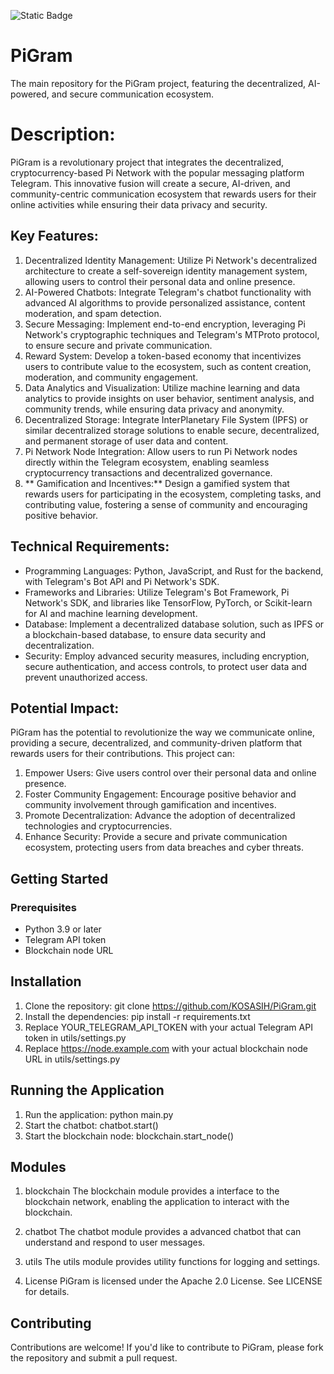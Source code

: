 ![Static Badge](https://img.shields.io/badge/%F0%9F%93%A7-PiGram-blue)

# PiGram
The main repository for the PiGram project, featuring the decentralized, AI-powered, and secure communication ecosystem.

# Description:

PiGram is a revolutionary project that integrates the decentralized, cryptocurrency-based Pi Network with the popular messaging platform Telegram. This innovative fusion will create a secure, AI-driven, and community-centric communication ecosystem that rewards users for their online activities while ensuring their data privacy and security.

## Key Features:

1. Decentralized Identity Management: Utilize Pi Network's decentralized architecture to create a self-sovereign identity management system, allowing users to control their personal data and online presence.
2. AI-Powered Chatbots: Integrate Telegram's chatbot functionality with advanced AI algorithms to provide personalized assistance, content moderation, and spam detection.
3. Secure Messaging: Implement end-to-end encryption, leveraging Pi Network's cryptographic techniques and Telegram's MTProto protocol, to ensure secure and private communication.
4. Reward System: Develop a token-based economy that incentivizes users to contribute value to the ecosystem, such as content creation, moderation, and community engagement.
5. Data Analytics and Visualization: Utilize machine learning and data analytics to provide insights on user behavior, sentiment analysis, and community trends, while ensuring data privacy and anonymity.
6. Decentralized Storage: Integrate InterPlanetary File System (IPFS) or similar decentralized storage solutions to enable secure, decentralized, and permanent storage of user data and content.
7. Pi Network Node Integration: Allow users to run Pi Network nodes directly within the Telegram ecosystem, enabling seamless cryptocurrency transactions and decentralized governance.
8. ** Gamification and Incentives:** Design a gamified system that rewards users for participating in the ecosystem, completing tasks, and contributing value, fostering a sense of community and encouraging positive behavior.

## Technical Requirements:

- Programming Languages: Python, JavaScript, and Rust for the backend, with Telegram's Bot API and Pi Network's SDK.
- Frameworks and Libraries: Utilize Telegram's Bot Framework, Pi Network's SDK, and libraries like TensorFlow, PyTorch, or Scikit-learn for AI and machine learning development.
- Database: Implement a decentralized database solution, such as IPFS or a blockchain-based database, to ensure data security and decentralization.
- Security: Employ advanced security measures, including encryption, secure authentication, and access controls, to protect user data and prevent unauthorized access.

## Potential Impact:

PiGram has the potential to revolutionize the way we communicate online, providing a secure, decentralized, and community-driven platform that rewards users for their contributions. This project can:

1. Empower Users: Give users control over their personal data and online presence.
2. Foster Community Engagement: Encourage positive behavior and community involvement through gamification and incentives.
3. Promote Decentralization: Advance the adoption of decentralized technologies and cryptocurrencies.
4. Enhance Security: Provide a secure and private communication ecosystem, protecting users from data breaches and cyber threats.

## Getting Started

### Prerequisites

- Python 3.9 or later
- Telegram API token
- Blockchain node URL

## Installation

1. Clone the repository: git clone https://github.com/KOSASIH/PiGram.git
2. Install the dependencies: pip install -r requirements.txt
3. Replace YOUR_TELEGRAM_API_TOKEN with your actual Telegram API token in utils/settings.py
4. Replace https://node.example.com with your actual blockchain node URL in utils/settings.py

## Running the Application

1. Run the application: python main.py
2. Start the chatbot: chatbot.start()
3. Start the blockchain node: blockchain.start_node()

## Modules

1. blockchain
The blockchain module provides a interface to the blockchain network, enabling the application to interact with the blockchain.

2. chatbot
The chatbot module provides a advanced chatbot that can understand and respond to user messages.

3. utils
The utils module provides utility functions for logging and settings.

4. License
PiGram is licensed under the Apache 2.0 License. See LICENSE for details.

## Contributing
Contributions are welcome! If you'd like to contribute to PiGram, please fork the repository and submit a pull request.
